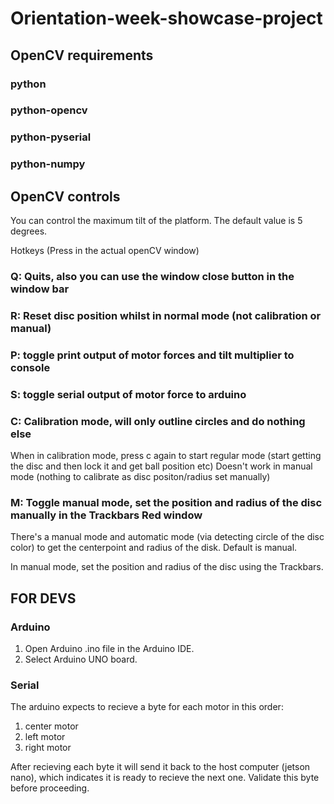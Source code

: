# Orientation-week-showcase-project

## OpenCV requirements
### python
### python-opencv
### python-pyserial
### python-numpy

## OpenCV controls

You can control the maximum tilt of the platform. The default value is 5 degrees.

Hotkeys (Press in the actual openCV window)

### Q: Quits, also you can use the window close button in the window bar

### R: Reset disc position whilst in normal mode (not calibration or manual)

### P: toggle print output of motor forces and tilt multiplier to console

### S: toggle serial output of motor force to arduino

### C: Calibration mode, will only outline circles and do nothing else
When in calibration mode, press c again to start regular mode (start getting the disc and then lock it and get ball position etc)
Doesn't work in manual mode (nothing to calibrate as disc positon/radius set manually)

### M: Toggle manual mode, set the position and radius of the disc manually in the Trackbars Red window
There's a manual mode and automatic mode (via detecting circle of the disc color) to get the centerpoint and radius of the disk. Default is manual.

In manual mode, set the position and radius of the disc using the Trackbars.

## FOR DEVS
### Arduino
1. Open Arduino .ino file in the Arduino IDE.
2. Select Arduino UNO board.
### Serial
The arduino expects to recieve a byte for each motor in this order:
1. center motor
2. left motor
3. right motor

After recieving each byte it will send it back to the host computer (jetson nano), which indicates it is ready to recieve the next one.
Validate this byte before proceeding.

